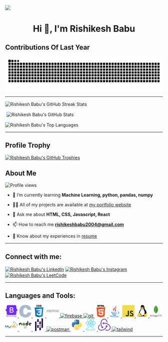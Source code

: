 <img src="https://user-images.githubusercontent.com/73097560/115834477-dbab4500-a447-11eb-908a-139a6edaec5c.gif">

<h1 align="center">Hi 👋, I'm Rishikesh Babu</h1>

## Contributions Of Last Year

<img src="https://raw.githubusercontent.com/rishikesh-babu/rishikesh-babu/output/snake.svg" alt="Snake animation" />

---

<p><img align="center" src="https://github-readme-streak-stats.herokuapp.com/?user=rishikesh-babu&theme=github_dark" alt="Rishikesh Babu's GitHub Streak Stats" /></p>
<p>&nbsp;<img align="center" src="https://github-readme-stats.vercel.app/api?username=rishikesh-babu&show_icons=true&locale=en&bg_color=0d1117&title_color=30A3DC&text_color=FFFFFF&icon_color=30A3DC" alt="Rishikesh Babu's GitHub Stats" /></p>
<p><img align="center" src="https://github-readme-stats.vercel.app/api/top-langs?username=rishikesh-babu&show_icons=true&locale=en&layout=compact&bg_color=0d1117&title_color=30A3DC&text_color=FFFFFF&icon_color=30A3DC" alt="Rishikesh Babu's Top Languages" /></p>

---

## Profile Trophy
<p align="left"> <a href="https://github.com/ryo-ma/github-profile-trophy"><img src="https://github-profile-trophy.vercel.app/?username=rishikesh-babu" alt="Rishikesh Babu's GitHub Trophies" /></a> </p>

## About Me
<p> <img src="https://komarev.com/ghpvc/?username=rishikesh-babu&label=Profile%20views&color=0e75b6&style=flat" alt="Profile views" /> </p>

- 🌱 I’m currently learning **Machine Learning, python, pandas, numpy**

- 👨‍💻 All of my projects are available at [my portfolio website](https://react-rishi.onrender.com)

- 💬 Ask me about **HTML, CSS, Javascript, React**

- 📫 How to reach me **rishikeshbabu2004@gmail.com**

- 📄 Know about my experiences in [resume](https://drive.google.com/file/d/157EZGmqyC0apzVZUuIn-HhUnWpbEpYX7/view?usp=sharing)

---

## Connect with me:
<p align="left">
<a href="https://linkedin.com/in/rishikesh-babu" target="blank"><img align="center" src="https://raw.githubusercontent.com/rahuldkjain/github-profile-readme-generator/master/src/images/icons/Social/linked-in-alt.svg" alt="Rishikesh Babu's LinkedIn" height="30" width="40" /></a>
<a href="https://instagram.com/_ri_s_hi_k.e.sh_/" target="blank"><img align="center" src="https://raw.githubusercontent.com/rahuldkjain/github-profile-readme-generator/master/src/images/icons/Social/instagram.svg" alt="Rishikesh Babu's Instagram" height="30" width="40" /></a>
<a href="https://www.leetcode.com/rishikesh-babu" target="blank"><img align="center" src="https://raw.githubusercontent.com/rahuldkjain/github-profile-readme-generator/master/src/images/icons/Social/leet-code.svg" alt="Rishikesh Babu's LeetCode" height="30" width="40" /></a>
</p>

--- 

## Languages and Tools:
<p align="left"> <a href="https://getbootstrap.com" target="_blank" rel="noreferrer"> <img src="https://raw.githubusercontent.com/devicons/devicon/master/icons/bootstrap/bootstrap-plain-wordmark.svg" alt="bootstrap" width="40" height="40"/> </a> <a href="https://www.cprogramming.com/" target="_blank" rel="noreferrer"> <img src="https://raw.githubusercontent.com/devicons/devicon/master/icons/c/c-original.svg" alt="c" width="40" height="40"/> </a> <a href="https://www.w3schools.com/css/" target="_blank" rel="noreferrer"> <img src="https://raw.githubusercontent.com/devicons/devicon/master/icons/css3/css3-original-wordmark.svg" alt="css3" width="40" height="40"/> </a> <a href="https://expressjs.com" target="_blank" rel="noreferrer"> <img src="https://raw.githubusercontent.com/devicons/devicon/master/icons/express/express-original-wordmark.svg" alt="express" width="40" height="40"/> </a> <a href="https://firebase.google.com/" target="_blank" rel="noreferrer"> <img src="https://www.vectorlogo.zone/logos/firebase/firebase-icon.svg" alt="firebase" width="40" height="40"/> </a> <a href="https://git-scm.com/" target="_blank" rel="noreferrer"> <img src="https://www.vectorlogo.zone/logos/git-scm/git-scm-icon.svg" alt="git" width="40" height="40"/> </a> <a href="https://www.w3.org/html/" target="_blank" rel="noreferrer"> <img src="https://raw.githubusercontent.com/devicons/devicon/master/icons/html5/html5-original-wordmark.svg" alt="html5" width="40" height="40"/> </a> <a href="https://www.java.com" target="_blank" rel="noreferrer"> <img src="https://raw.githubusercontent.com/devicons/devicon/master/icons/java/java-original.svg" alt="java" width="40" height="40"/> </a> <a href="https://developer.mozilla.org/en-US/docs/Web/JavaScript" target="_blank" rel="noreferrer"> <img src="https://raw.githubusercontent.com/devicons/devicon/master/icons/javascript/javascript-original.svg" alt="javascript" width="40" height="40"/> </a> <a href="https://www.linux.org/" target="_blank" rel="noreferrer"> <img src="https://raw.githubusercontent.com/devicons/devicon/master/icons/linux/linux-original.svg" alt="linux" width="40" height="40"/> </a> <a href="https://www.mongodb.com/" target="_blank" rel="noreferrer"> <img src="https://raw.githubusercontent.com/devicons/devicon/master/icons/mongodb/mongodb-original-wordmark.svg" alt="mongodb" width="40" height="40"/> </a> <a href="https://www.mysql.com/" target="_blank" rel="noreferrer"> <img src="https://raw.githubusercontent.com/devicons/devicon/master/icons/mysql/mysql-original-wordmark.svg" alt="mysql" width="40" height="40"/> </a> <a href="https://nodejs.org" target="_blank" rel="noreferrer"> <img src="https://raw.githubusercontent.com/devicons/devicon/master/icons/nodejs/nodejs-original-wordmark.svg" alt="nodejs" width="40" height="40"/> </a> <a href="https://pandas.pydata.org/" target="_blank" rel="noreferrer"> <img src="https://raw.githubusercontent.com/devicons/devicon/2ae2a900d2f041da66e950e4d48052658d850630/icons/pandas/pandas-original.svg" alt="pandas" width="40" height="40"/> </a> <a href="https://postman.com" target="_blank" rel="noreferrer"> <img src="https://www.vectorlogo.zone/logos/getpostman/getpostman-icon.svg" alt="postman" width="40" height="40"/> </a> <a href="https://www.python.org" target="_blank" rel="noreferrer"> <img src="https://raw.githubusercontent.com/devicons/devicon/master/icons/python/python-original.svg" alt="python" width="40" height="40"/> </a> <a href="https://reactjs.org/" target="_blank" rel="noreferrer"> <img src="https://raw.githubusercontent.com/devicons/devicon/master/icons/react/react-original-wordmark.svg" alt="react" width="40" height="40"/> </a> <a href="https://redux.js.org" target="_blank" rel="noreferrer"> <img src="https://raw.githubusercontent.com/devicons/devicon/master/icons/redux/redux-original.svg" alt="redux" width="40" height="40"/> </a> <a href="https://tailwindcss.com/" target="_blank" rel="noreferrer"> <img src="https://www.vectorlogo.zone/logos/tailwindcss/tailwindcss-icon.svg" alt="tailwind" width="40" height="40"/> </a> </p>

---